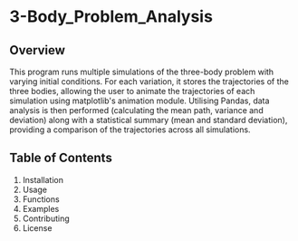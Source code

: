# 3-Body_Problem_Analysis

## Overview
This program runs multiple simulations of the three-body problem with varying initial conditions. For each variation, it stores the trajectories of the three bodies, allowing  the user to animate the trajectories of each simulation using matplotlib's animation module. Utilising Pandas, data analysis is then performed (calculating the mean path, variance and deviation) along with a statistical summary (mean and standard deviation), providing a comparison of the trajectories across all simulations.

## Table of Contents
1. Installation
2. Usage
3. Functions
4. Examples
5. Contributing
6. License
